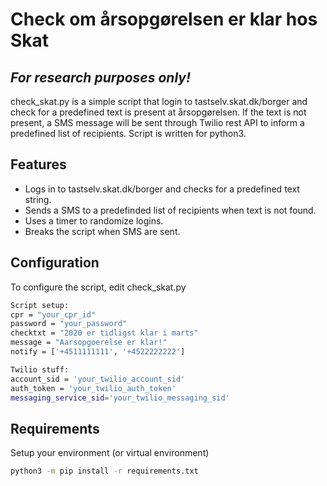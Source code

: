 # Check om årsopgørelsen er klar hos Skat
## _For research purposes only!_

check_skat.py is a simple script that login to tastselv.skat.dk/borger and check for a predefined text is present at årsopgørelsen. If the text is not present, a SMS message will be sent through Twilio rest API to inform a predefined list of recipients.
Script is written for python3.

## Features

- Logs in to tastselv.skat.dk/borger and checks for a predefined text string.
- Sends a SMS to a predefinded list of recipients when text is not found.
- Uses a timer to randomize logins.
- Breaks the script when SMS are sent.

## Configuration

To configure the script, edit check_skat.py
```sh
Script setup:
cpr = "your_cpr_id"
password = "your_password"
checktxt = "2020 er tidligst klar i marts"
message = "Aarsopgoerelse er klar!"
notify = ['+4511111111', '+4522222222']

Twilio stuff:
account_sid = 'your_twilio_account_sid'
auth_token = 'your_twilio_auth_token'
messaging_service_sid='your_twilio_messaging_sid'
```

## Requirements
Setup your environment (or virtual environment)
```sh
python3 -m pip install -r requirements.txt
```
